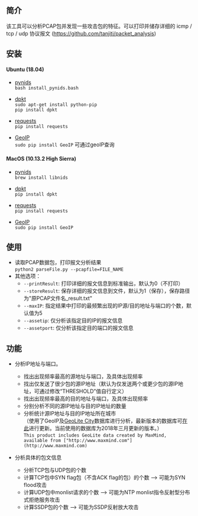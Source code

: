 
简介
------
该工具可以分析PCAP包并发现一些攻击包的特征。可以打印并储存详细的 icmp / tcp / udp 协议报文 (https://github.com/tanjiti/packet_analysis)

安装
------
#### Ubuntu (18.04)
* [pynids](https://jon.oberheide.org/pynids/)  
`bash install_pynids.bash`

* [dpkt](http://dpkt.readthedocs.io/en/latest/)  
`sudo apt-get install python-pip`  
`pip install dpkt`

* [requests](http://www.python-requests.org/en/master/)  
`pip install requests`

* [GeoIP](https://github.com/maxmind/geoip-api-python)  
`sudo pip install GeoIP`
可通过geoIP查询

#### MacOS (10.13.2 High Sierra)
* [pynids](https://jon.oberheide.org/pynids/)  
`brew install libnids`

* [dpkt](http://dpkt.readthedocs.io/en/latest/)    
`pip install dpkt`

* [requests](http://www.python-requests.org/en/master/)  
`pip install requests`

* [GeoIP](https://github.com/maxmind/geoip-api-python)  
`sudo pip install GeoIP`

使用
------
* 读取PCAP数据包，打印报文分析结果  
`python2 parseFile.py --pcapfile=FILE_NAME`  
* 其他选项：  
    * `--printResult`: 打印详细的报文信息到标准输出，默认为0（不打印）  
    * `--storeResult`: 保存详细的报文信息到文件，默认为1（保存），保存路径为"原PCAP文件名_result.txt"  
    * `--maxIP`: 指定结果中打印的最频繁出现的IP源/目的地址与端口的个数，默认值为5  
    * `--assetip`: 仅分析该指定目的IP的报文信息  
    * `--assetport`: 仅分析该指定目的端口的报文信息  

 
功能
------
* 分析IP地址与端口。
   * 找出出现频率最高的源地址与端口，及具体出现频率
   * 找出仅发送了很少包的源IP地址（默认为仅发送两个或更少包的源IP地址，可通过修改“THRESHOLD”值自行定义）
   * 找出出现频率最高的目的地址与端口，及具体出现频率
   * 分别分析不同的源IP地址与目的IP地址的数量
   * 分析统计源IP地址与目的IP地址所在城市  
   （使用了GeoIP及[GeoLite City](https://dev.maxmind.com/geoip/legacy/geolite/)数据库进行分析，最新版本的数据库可[在此](https://dev.maxmind.com/geoip/legacy/geolite/)进行更新。当前使用的数据库为2018年三月更新的版本。）  
   `This product includes GeoLite data created by MaxMind, available from ["http://www.maxmind.com"](http://www.maxmind.com)`
   
* 分析具体的包文信息
   * 分析TCP包与UDP包的个数
   * 计算TCP包中SYN flag包（不含ACK flag的包）的个数 ——> 可能为SYN flood攻击
   * 计算UDP包中monlist请求的个数 ——> 可能为NTP monlist指令反射型分布式拒绝服务攻击
   * 计算SSDP包的个数 ——> 可能为SSDP反射放大攻击
   
   
   
